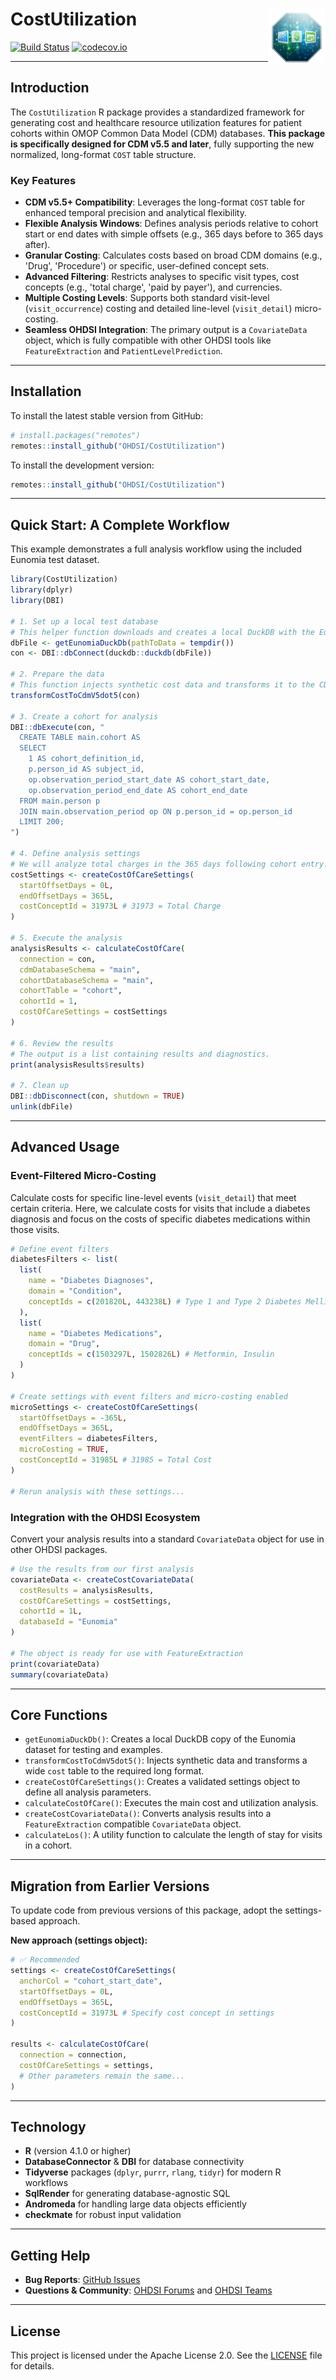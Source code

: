 # CostUtilization <img src="man/figures/logo.png" align="right" height="92" alt="CostUtilization Logo" />

[![Build Status](https://github.com/OHDSI/CostUtilization/workflows/R-CMD-check/badge.svg)](https://github.com/OHDSI/CostUtilization/actions?query=workflow%3AR-CMD-check+branch%3Amain)
[![codecov.io](https://codecov.io/github/OHDSI/CostUtilization/coverage.svg?branch=main)](https://app.codecov.io/github/OHDSI/CostUtilization?branch=main)

---

## Introduction

The `CostUtilization` R package provides a standardized framework for generating cost and healthcare resource utilization features for patient cohorts within OMOP Common Data Model (CDM) databases. **This package is specifically designed for CDM v5.5 and later**, fully supporting the new normalized, long-format `COST` table structure.

### Key Features

* **CDM v5.5+ Compatibility**: Leverages the long-format `COST` table for enhanced temporal precision and analytical flexibility.
* **Flexible Analysis Windows**: Defines analysis periods relative to cohort start or end dates with simple offsets (e.g., 365 days before to 365 days after).
* **Granular Costing**: Calculates costs based on broad CDM domains (e.g., 'Drug', 'Procedure') or specific, user-defined concept sets.
* **Advanced Filtering**: Restricts analyses to specific visit types, cost concepts (e.g., 'total charge', 'paid by payer'), and currencies.
* **Multiple Costing Levels**: Supports both standard visit-level (`visit_occurrence`) costing and detailed line-level (`visit_detail`) micro-costing.
* **Seamless OHDSI Integration**: The primary output is a `CovariateData` object, which is fully compatible with other OHDSI tools like `FeatureExtraction` and `PatientLevelPrediction`.

---

## Installation

To install the latest stable version from GitHub:

```r
# install.packages("remotes")
remotes::install_github("OHDSI/CostUtilization")
```

To install the development version:

```r
remotes::install_github("OHDSI/CostUtilization")
```

---

## Quick Start: A Complete Workflow

This example demonstrates a full analysis workflow using the included Eunomia test dataset.

```r
library(CostUtilization)
library(dplyr)
library(DBI)

# 1. Set up a local test database
# This helper function downloads and creates a local DuckDB with the Eunomia dataset.
dbFile <- getEunomiaDuckDb(pathToData = tempdir())
con <- DBI::dbConnect(duckdb::duckdb(dbFile))

# 2. Prepare the data
# This function injects synthetic cost data and transforms it to the CDM v5.5 long format.
transformCostToCdmV5dot5(con)

# 3. Create a cohort for analysis
DBI::dbExecute(con, "
  CREATE TABLE main.cohort AS
  SELECT
    1 AS cohort_definition_id,
    p.person_id AS subject_id,
    op.observation_period_start_date AS cohort_start_date,
    op.observation_period_end_date AS cohort_end_date
  FROM main.person p
  JOIN main.observation_period op ON p.person_id = op.person_id
  LIMIT 200;
")

# 4. Define analysis settings
# We will analyze total charges in the 365 days following cohort entry.
costSettings <- createCostOfCareSettings(
  startOffsetDays = 0L,
  endOffsetDays = 365L,
  costConceptId = 31973L # 31973 = Total Charge
)

# 5. Execute the analysis
analysisResults <- calculateCostOfCare(
  connection = con,
  cdmDatabaseSchema = "main",
  cohortDatabaseSchema = "main",
  cohortTable = "cohort",
  cohortId = 1,
  costOfCareSettings = costSettings
)

# 6. Review the results
# The output is a list containing results and diagnostics.
print(analysisResults$results)

# 7. Clean up
DBI::dbDisconnect(con, shutdown = TRUE)
unlink(dbFile)
```

---

## Advanced Usage

### Event-Filtered Micro-Costing

Calculate costs for specific line-level events (`visit_detail`) that meet certain criteria. Here, we calculate costs for visits that include a diabetes diagnosis and focus on the costs of specific diabetes medications within those visits.

```r
# Define event filters
diabetesFilters <- list(
  list(
    name = "Diabetes Diagnoses",
    domain = "Condition", 
    conceptIds = c(201820L, 443238L) # Type 1 and Type 2 Diabetes Mellitus
  ),
  list(
    name = "Diabetes Medications",
    domain = "Drug",
    conceptIds = c(1503297L, 1502826L) # Metformin, Insulin
  )
)

# Create settings with event filters and micro-costing enabled
microSettings <- createCostOfCareSettings(
  startOffsetDays = -365L,
  endOffsetDays = 365L,
  eventFilters = diabetesFilters,
  microCosting = TRUE,
  costConceptId = 31985L # 31985 = Total Cost
)

# Rerun analysis with these settings...
```

### Integration with the OHDSI Ecosystem

Convert your analysis results into a standard `CovariateData` object for use in other OHDSI packages.

```r
# Use the results from our first analysis
covariateData <- createCostCovariateData(
  costResults = analysisResults,
  costOfCareSettings = costSettings,
  cohortId = 1L,
  databaseId = "Eunomia"
)

# The object is ready for use with FeatureExtraction
print(covariateData)
summary(covariateData)
```

---

## Core Functions

* `getEunomiaDuckDb()`: Creates a local DuckDB copy of the Eunomia dataset for testing and examples.
* `transformCostToCdmV5dot5()`: Injects synthetic data and transforms a wide `cost` table to the required long format.
* `createCostOfCareSettings()`: Creates a validated settings object to define all analysis parameters.
* `calculateCostOfCare()`: Executes the main cost and utilization analysis.
* `createCostCovariateData()`: Converts analysis results into a `FeatureExtraction` compatible `CovariateData` object.
* `calculateLos()`: A utility function to calculate the length of stay for visits in a cohort.

---

## Migration from Earlier Versions

To update code from previous versions of this package, adopt the settings-based approach.

**New approach (settings object):**

```r
# ✅ Recommended
settings <- createCostOfCareSettings(
  anchorCol = "cohort_start_date", 
  startOffsetDays = 0L,
  endOffsetDays = 365L,
  costConceptId = 31973L # Specify cost concept in settings
)

results <- calculateCostOfCare(
  connection = connection,
  costOfCareSettings = settings,
  # Other parameters remain the same...
)
```

---

## Technology

* **R** (version 4.1.0 or higher)
* **DatabaseConnector** & **DBI** for database connectivity
* **Tidyverse** packages (`dplyr`, `purrr`, `rlang`, `tidyr`) for modern R workflows
* **SqlRender** for generating database-agnostic SQL
* **Andromeda** for handling large data objects efficiently
* **checkmate** for robust input validation

---

## Getting Help

* **Bug Reports**: [GitHub Issues](https://github.com/OHDSI/CostUtilization/issues)
* **Questions & Community**: [OHDSI Forums](https://forums.ohdsi.org/) and [OHDSI Teams](https://www.ohdsi.org/web/wiki/doku.php?id=documentation:collaboration:ms_teams)

---

## License

This project is licensed under the Apache License 2.0. See the [LICENSE](LICENSE) file for details.